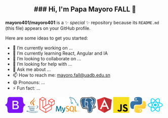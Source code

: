 <h2> <p align='center' >### Hi, I'm Papa Mayoro FALL 👋 </p></h2>

**mayoro401/mayoro401** is a ✨ _special_ ✨ repository because its `README.md` (this file) appears on your GitHub profile.

Here are some ideas to get you started:

- 🔭 I’m currently working on ...
- 🌱 I’m currently learning React, Angular and IA
- 👯 I’m looking to collaborate on ...
- 🤔 I’m looking for help with ...
- 💬 Ask me about ...
- 📫 How to reach me: mayoro.fall@uadb.edu.sn
- 😄 Pronouns: ...
- ⚡ Fun fact: ...
<div class='container center' >
<img src='https://github.com/mayoro401/mayoro401/blob/main/68747470733a2f2f63646e2e737667706f726e2e636f6d2f6c6f676f732f626f6f7473747261702e737667.svg' height="50" height="50">
<img height="50" height="50" src='https://github.com/mayoro401/mayoro401/blob/main/68747470733a2f2f63646e2e737667706f726e2e636f6d2f6c6f676f732f6a6176612e737667.svg'>
<img height="50" height="50" src='https://github.com/mayoro401/mayoro401/blob/main/68747470733a2f2f63646e2e737667706f726e2e636f6d2f6c6f676f732f6c61726176656c2e737667.svg'>
<img 
height="50" height="50" src='https://github.com/mayoro401/mayoro401/blob/main/68747470733a2f2f63646e2e737667706f726e2e636f6d2f6c6f676f732f6d7973716c2e737667.svg'>
<imgg height="50" height="50" src='https://github.com/mayoro401/mayoro401/blob/main/68747470733a2f2f63646e2e737667706f726e2e636f6d2f6c6f676f732f6e65746c6966792e737667.svg'>
<img height="50" height="50" src='https://github.com/mayoro401/mayoro401/blob/main/68747470733a2f2f63646e2e737667706f726e2e636f6d2f6c6f676f732f706f737467726573716c2e737667.svg'>
<imgg height="50" height="50" src='https://github.com/mayoro401/mayoro401/blob/main/68747470733a2f2f63646e2e737667706f726e2e636f6d2f6c6f676f732f76697375616c2d73747564696f2d636f64652e737667.svg'>
<img height="50" height="50" src='https://github.com/mayoro401/mayoro401/blob/main/angular-icon.svg'>
<img height="50" height="50" src='https://github.com/mayoro401/mayoro401/blob/main/javascript.svg'>
<img height="50" height="50" src='https://github.com/mayoro401/mayoro401/blob/main/phython-icon.svg'>
<img height="50" height="50" src='https://github.com/mayoro401/mayoro401/blob/main/react-1-logo-png-transparent-removebg-preview.png'>
</div>
